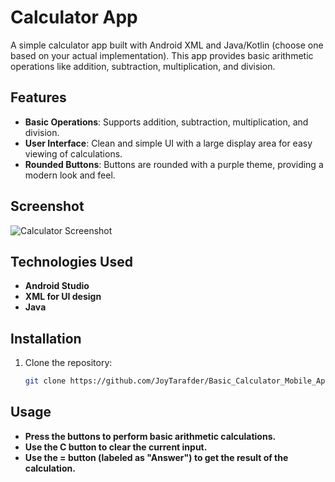 # Calculator App

A simple calculator app built with Android XML and Java/Kotlin (choose one based on your actual implementation). This app provides basic arithmetic operations like addition, subtraction, multiplication, and division.

## Features

- **Basic Operations**: Supports addition, subtraction, multiplication, and division.
- **User Interface**: Clean and simple UI with a large display area for easy viewing of calculations.
- **Rounded Buttons**: Buttons are rounded with a purple theme, providing a modern look and feel.

## Screenshot

![Calculator Screenshot](![image](https://github.com/user-attachments/assets/51d46316-7193-45d9-92ac-25ac8b045678)
)

## Technologies Used

- **Android Studio**
- **XML for UI design**
- **Java**

## Installation

1. Clone the repository:
   ```bash
   git clone https://github.com/JoyTarafder/Basic_Calculator_Mobile_App.git

## Usage

- **Press the buttons to perform basic arithmetic calculations.**
- **Use the C button to clear the current input.**
- **Use the = button (labeled as "Answer") to get the result of the calculation.**
